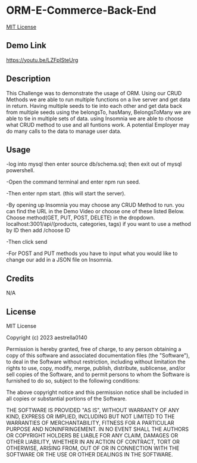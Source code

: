# ORM-E-Commerce-Back-End

[MIT License](https://opensource.org/licenses/MIT)

## Demo Link

https://youtu.be/LZFpISteUrg

## Description
This Challenge was to demonstrate the usage of ORM. Using our CRUD Methods we are able to run multiple functions on a live server and get data in return. Having multiple seeds to tie into each other and get data back from multiple seeds using the belongsTo, hasMany, BelongsToMany we are able to tie in multiple sets of data. using Insomnia we are able to choose what CRUD method to use and all funtions work. A potential Employer may do many calls to the data to manage user data.

## Usage
-log into mysql then enter source db/schema.sql; then exit out of mysql powershell.

-Open the command terminal and enter npm run seed.

-Then enter npm start. (this will start the server).

-By opening up Insomnia you may choose any CRUD Method to run. you can find the URL in the Demo Video or choose one of these listed Below.
Choose method(GET, PUT, POST, DELETE) in the dropdown.
localhost:3001/api/(products, categories, tags) if you want to use a method by ID then add /choose ID 

-Then click send

-For POST and PUT methods you have to input what you would like to change our add in a JSON file on Insomnia.

## Credits

N/A

## License

MIT License

Copyright (c) 2023 aestrella0140

Permission is hereby granted, free of charge, to any person obtaining a copy
of this software and associated documentation files (the "Software"), to deal
in the Software without restriction, including without limitation the rights
to use, copy, modify, merge, publish, distribute, sublicense, and/or sell
copies of the Software, and to permit persons to whom the Software is
furnished to do so, subject to the following conditions:

The above copyright notice and this permission notice shall be included in all
copies or substantial portions of the Software.

THE SOFTWARE IS PROVIDED "AS IS", WITHOUT WARRANTY OF ANY KIND, EXPRESS OR
IMPLIED, INCLUDING BUT NOT LIMITED TO THE WARRANTIES OF MERCHANTABILITY,
FITNESS FOR A PARTICULAR PURPOSE AND NONINFRINGEMENT. IN NO EVENT SHALL THE
AUTHORS OR COPYRIGHT HOLDERS BE LIABLE FOR ANY CLAIM, DAMAGES OR OTHER
LIABILITY, WHETHER IN AN ACTION OF CONTRACT, TORT OR OTHERWISE, ARISING FROM,
OUT OF OR IN CONNECTION WITH THE SOFTWARE OR THE USE OR OTHER DEALINGS IN THE
SOFTWARE.

